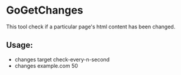 # GoGetChanges
This tool check if a particular page's html content has been changed.

## Usage:

- changes target check-every-n-second
- changes example.com 50
